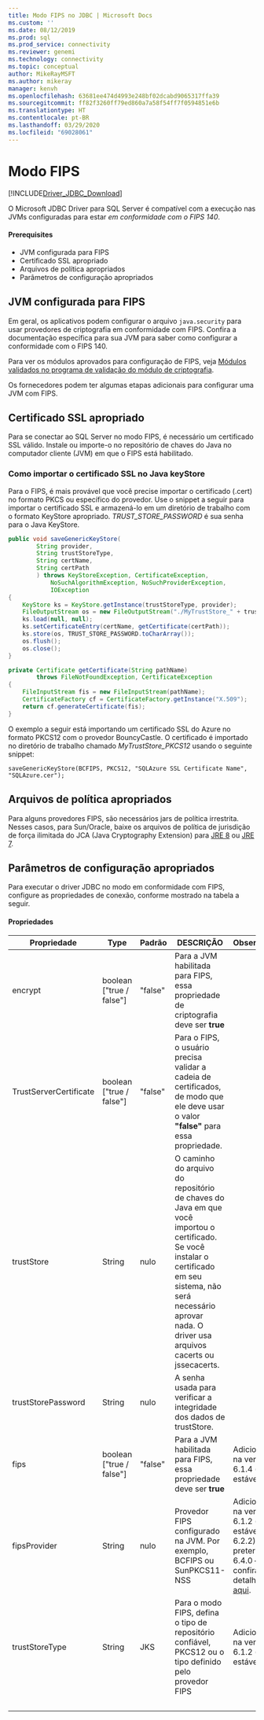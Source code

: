```yaml
---
title: Modo FIPS no JDBC | Microsoft Docs
ms.custom: ''
ms.date: 08/12/2019
ms.prod: sql
ms.prod_service: connectivity
ms.reviewer: genemi
ms.technology: connectivity
ms.topic: conceptual
author: MikeRayMSFT
ms.author: mikeray
manager: kenvh
ms.openlocfilehash: 63681ee474d4993e248bf02dcabd9065317ffa39
ms.sourcegitcommit: ff82f3260ff79ed860a7a58f54ff7f0594851e6b
ms.translationtype: HT
ms.contentlocale: pt-BR
ms.lasthandoff: 03/29/2020
ms.locfileid: "69028061"
---
```

# <a name="fips-mode"></a>Modo FIPS

[!INCLUDE[Driver_JDBC_Download](../../includes/driver_jdbc_download.md)]

O Microsoft JDBC Driver para SQL Server é compatível com a execução nas JVMs configuradas para estar *em conformidade com o FIPS 140*.

#### <a name="prerequisites"></a>Prerequisites

- JVM configurada para FIPS
- Certificado SSL apropriado
- Arquivos de política apropriados
- Parâmetros de configuração apropriados

## <a name="fips-configured-jvm"></a>JVM configurada para FIPS

Em geral, os aplicativos podem configurar o arquivo `java.security` para usar provedores de criptografia em conformidade com FIPS. Confira a documentação específica para sua JVM para saber como configurar a conformidade com o FIPS 140.

Para ver os módulos aprovados para configuração de FIPS, veja [Módulos validados no programa de validação do módulo de criptografia](https://csrc.nist.gov/Projects/cryptographic-module-validation-program/Validated-Modules).

Os fornecedores podem ter algumas etapas adicionais para configurar uma JVM com FIPS.

## <a name="appropriate-ssl-certificate"></a>Certificado SSL apropriado
Para se conectar ao SQL Server no modo FIPS, é necessário um certificado SSL válido. Instale ou importe-o no repositório de chaves do Java no computador cliente (JVM) em que o FIPS está habilitado.

### <a name="importing-ssl-certificate-in-java-keystore"></a>Como importar o certificado SSL no Java keyStore
Para o FIPS, é mais provável que você precise importar o certificado (.cert) no formato PKCS ou específico do provedor.
Use o snippet a seguir para importar o certificado SSL e armazená-lo em um diretório de trabalho com o formato KeyStore apropriado. _TRUST\_STORE\_PASSWORD_ é sua senha para o Java KeyStore.

```java
public void saveGenericKeyStore(
        String provider,
        String trustStoreType,
        String certName,
        String certPath
        ) throws KeyStoreException, CertificateException,
            NoSuchAlgorithmException, NoSuchProviderException,
            IOException
{
    KeyStore ks = KeyStore.getInstance(trustStoreType, provider);
    FileOutputStream os = new FileOutputStream("./MyTrustStore_" + trustStoreType);
    ks.load(null, null);
    ks.setCertificateEntry(certName, getCertificate(certPath));
    ks.store(os, TRUST_STORE_PASSWORD.toCharArray());
    os.flush();
    os.close();
}

private Certificate getCertificate(String pathName)
        throws FileNotFoundException, CertificateException
{
    FileInputStream fis = new FileInputStream(pathName);
    CertificateFactory cf = CertificateFactory.getInstance("X.509");
    return cf.generateCertificate(fis);
}
```

O exemplo a seguir está importando um certificado SSL do Azure no formato PKCS12 com o provedor BouncyCastle. O certificado é importado no diretório de trabalho chamado _MyTrustStore\_PKCS12_ usando o seguinte snippet:

`saveGenericKeyStore(BCFIPS, PKCS12, "SQLAzure SSL Certificate Name", "SQLAzure.cer");`

## <a name="appropriate-policy-files"></a>Arquivos de política apropriados
Para alguns provedores FIPS, são necessários jars de política irrestrita. Nesses casos, para Sun/Oracle, baixe os arquivos de política de jurisdição de força ilimitada do JCA (Java Cryptography Extension) para [JRE 8](https://www.oracle.com/technetwork/java/javase/downloads/jce8-download-2133166.html) ou [JRE 7](https://www.oracle.com/technetwork/java/javase/downloads/jce-7-download-432124.html). 

## <a name="appropriate-configuration-parameters"></a>Parâmetros de configuração apropriados
Para executar o driver JDBC no modo em conformidade com FIPS, configure as propriedades de conexão, conforme mostrado na tabela a seguir. 

#### <a name="properties"></a>Propriedades 

|Propriedade|Type|Padrão|DESCRIÇÃO|Observações|
|---|---|---|---|---|
|encrypt|boolean ["true / false"]|"false"|Para a JVM habilitada para FIPS, essa propriedade de criptografia deve ser **true**||
|TrustServerCertificate|boolean ["true / false"]|"false"|Para o FIPS, o usuário precisa validar a cadeia de certificados, de modo que ele deve usar o valor **"false"** para essa propriedade. ||
|trustStore|String|nulo|O caminho do arquivo do repositório de chaves do Java em que você importou o certificado. Se você instalar o certificado em seu sistema, não será necessário aprovar nada. O driver usa arquivos cacerts ou jssecacerts.||
|trustStorePassword|String|nulo|A senha usada para verificar a integridade dos dados de trustStore.||
|fips|boolean ["true / false"]|"false"|Para a JVM habilitada para FIPS, essa propriedade deve ser **true**|Adicionada na versão 6.1.4 (versão estável 6.2.2)||
|fipsProvider|String|nulo|Provedor FIPS configurado na JVM. Por exemplo, BCFIPS ou SunPKCS11-NSS |Adicionada na versão 6.1.2 (versão estável 6.2.2), preterida na 6.4.0 – confira os detalhes [aqui](https://github.com/Microsoft/mssql-jdbc/pull/460).|
|trustStoreType|String|JKS|Para o modo FIPS, defina o tipo de repositório confiável, PKCS12 ou o tipo definido pelo provedor FIPS |Adicionada na versão 6.1.2 (versão estável 6.2.2)||
| &nbsp; | &nbsp; | &nbsp; | &nbsp; | &nbsp; |
